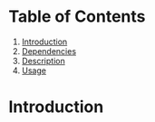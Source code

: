 # Table of Contents
1. [Introduction](README.md#introduction)
2. [Dependencies](README.md#dependencies)
3. [Description](README.md#description)
4. [Usage](README.md#usage)

# Introduction

